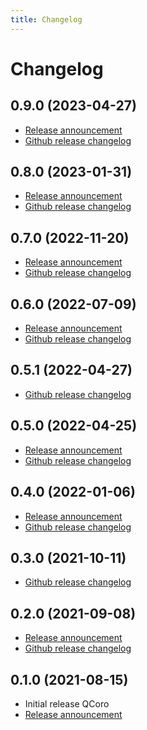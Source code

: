 ```yaml
---
title: Changelog
---
```


<!--
SPDX-FileCopyrightText: 2022 Daniel Vrátil <dvratil@kde.org>

SPDX-License-Identifier: GFDL-1.3-or-later
-->

# Changelog

## 0.9.0 (2023-04-27)

* [Release announcement](news/2023/2023-04-27-qcoro-0.9.0-announcement.md)
* [Github release changelog](https://github.com/danvratil/qcoro/releases/tag/v0.9.0)

## 0.8.0 (2023-01-31)

* [Release announcement](news/2023/2023-01-31-qcoro-0.8.0-announcement.md)
* [Github release changelog](https://github.com/danvratil/qcoro/releases/tag/v0.8.0)

## 0.7.0 (2022-11-20)

* [Release announcement](news/2022/2022-11-17-qcoro-0.7.0-announcement.md)
* [Github release changelog](https://github.com/danvratil/qcoro/releases/tag/v0.7.0)

## 0.6.0 (2022-07-09)

* [Release announcement](news/2022/2022-07-09-qcoro-0.6.0-announcement.md)
* [Github release changelog](https://github.com/danvratil/qcoro/releases/tag/v0.6.0)

## 0.5.1 (2022-04-27)

* [Github release changelog](https://github.com/danvratil/qcoro/releases/tag/v0.5.1)

## 0.5.0 (2022-04-25)

* [Release announcement](news/2022/2022-04-25-qcoro-0.5.0-announcement.md)
* [Github release changelog](https://github.com/danvratil/qcoro/releases/tag/v0.5.0)

## 0.4.0 (2022-01-06)

* [Release announcement](news/2022/2022-01-06-qcoro-0.4.0-announcement.md)
* [Github release changelog](https://github.com/danvratil/qcoro/releases/tag/v0.4.0)

## 0.3.0 (2021-10-11)

* [Github release changelog](https://github.com/danvratil/qcoro/releases/tag/v0.3.0)

## 0.2.0 (2021-09-08)

* [Release announcement](news/2021/2021-09-08-qcoro-0.2.0-announcement.md)
* [Github release changelog](https://github.com/danvratil/qcoro/releases/tag/v0.2.0)

## 0.1.0 (2021-08-15)

* Initial release QCoro
* [Release announcement](news/2021/2021-08-16-qcoro-0.1.0-announcement.md)
